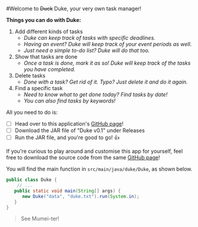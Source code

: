#Welcome to ~~Duck~~ Duke, your very own task manager!

**Things you can do with Duke:**
1. Add different kinds of tasks
   * _Duke can keep track of tasks with specific deadlines._
   * _Having an event? Duke will keep track of your event periods as well._
   * _Just need a simple to-do list? Duke will do that too._
2. Show that tasks are done
   * _Once a task is done, mark it as so! Duke will keep track of the tasks you have completed._
3. Delete tasks
   * _Done with a task? Get rid of it. Typo? Just delete it and do it again._
4. Find a specific task
   * _Need to know what to get done today? Find tasks by date!_
   * _You can also find tasks by keywords!_

All you need to do is: 

- [ ] Head over to this application's [GitHub page](https://github.com/ntwbruce/ip)!
- [ ] Download the JAR file of "Duke v0.1" under Releases
- [ ] Run the JAR file, and you're good to go! :thumbsup:

If you're curious to play around and customise this app for yourself, 
feel free to download the source code from the same [GitHub page](https://github.com/ntwbruce/ip)!

You will find the main function in `src/main/java/duke/Duke`, as shown below.
````java
public class Duke {
    // ...
   public static void main(String[] args) {
      new Duke("data", "duke.txt").run(System.in);
   }
}
````

> See Mumei-ter!
